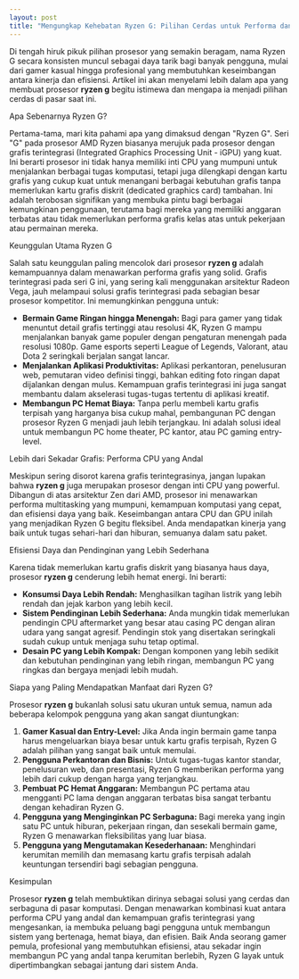 ```yaml
---
layout: post
title: "Mengungkap Kehebatan Ryzen G: Pilihan Cerdas untuk Performa dan Efisiensi"
---
```


Di tengah hiruk pikuk pilihan prosesor yang semakin beragam, nama Ryzen G secara konsisten muncul sebagai daya tarik bagi banyak pengguna, mulai dari gamer kasual hingga profesional yang membutuhkan keseimbangan antara kinerja dan efisiensi. Artikel ini akan menyelami lebih dalam apa yang membuat prosesor **ryzen g** begitu istimewa dan mengapa ia menjadi pilihan cerdas di pasar saat ini.

Apa Sebenarnya Ryzen G?

Pertama-tama, mari kita pahami apa yang dimaksud dengan "Ryzen G". Seri "G" pada prosesor AMD Ryzen biasanya merujuk pada prosesor dengan grafis terintegrasi (Integrated Graphics Processing Unit - iGPU) yang kuat. Ini berarti prosesor ini tidak hanya memiliki inti CPU yang mumpuni untuk menjalankan berbagai tugas komputasi, tetapi juga dilengkapi dengan kartu grafis yang cukup kuat untuk menangani berbagai kebutuhan grafis tanpa memerlukan kartu grafis diskrit (dedicated graphics card) tambahan. Ini adalah terobosan signifikan yang membuka pintu bagi berbagai kemungkinan penggunaan, terutama bagi mereka yang memiliki anggaran terbatas atau tidak memerlukan performa grafis kelas atas untuk pekerjaan atau permainan mereka.

Keunggulan Utama Ryzen G

Salah satu keunggulan paling mencolok dari prosesor **ryzen g** adalah kemampuannya dalam menawarkan performa grafis yang solid. Grafis terintegrasi pada seri G ini, yang sering kali menggunakan arsitektur Radeon Vega, jauh melampaui solusi grafis terintegrasi pada sebagian besar prosesor kompetitor. Ini memungkinkan pengguna untuk:

*   **Bermain Game Ringan hingga Menengah:** Bagi para gamer yang tidak menuntut detail grafis tertinggi atau resolusi 4K, Ryzen G mampu menjalankan banyak game populer dengan pengaturan menengah pada resolusi 1080p. Game esports seperti League of Legends, Valorant, atau Dota 2 seringkali berjalan sangat lancar.
*   **Menjalankan Aplikasi Produktivitas:** Aplikasi perkantoran, penelusuran web, pemutaran video definisi tinggi, bahkan editing foto ringan dapat dijalankan dengan mulus. Kemampuan grafis terintegrasi ini juga sangat membantu dalam akselerasi tugas-tugas tertentu di aplikasi kreatif.
*   **Membangun PC Hemat Biaya:** Tanpa perlu membeli kartu grafis terpisah yang harganya bisa cukup mahal, pembangunan PC dengan prosesor Ryzen G menjadi jauh lebih terjangkau. Ini adalah solusi ideal untuk membangun PC home theater, PC kantor, atau PC gaming entry-level.

Lebih dari Sekadar Grafis: Performa CPU yang Andal

Meskipun sering disorot karena grafis terintegrasinya, jangan lupakan bahwa **ryzen g** juga merupakan prosesor dengan inti CPU yang powerful. Dibangun di atas arsitektur Zen dari AMD, prosesor ini menawarkan performa multitasking yang mumpuni, kemampuan komputasi yang cepat, dan efisiensi daya yang baik. Keseimbangan antara CPU dan GPU inilah yang menjadikan Ryzen G begitu fleksibel. Anda mendapatkan kinerja yang baik untuk tugas sehari-hari dan hiburan, semuanya dalam satu paket.

Efisiensi Daya dan Pendinginan yang Lebih Sederhana

Karena tidak memerlukan kartu grafis diskrit yang biasanya haus daya, prosesor **ryzen g** cenderung lebih hemat energi. Ini berarti:

*   **Konsumsi Daya Lebih Rendah:** Menghasilkan tagihan listrik yang lebih rendah dan jejak karbon yang lebih kecil.
*   **Sistem Pendinginan Lebih Sederhana:** Anda mungkin tidak memerlukan pendingin CPU aftermarket yang besar atau casing PC dengan aliran udara yang sangat agresif. Pendingin stok yang disertakan seringkali sudah cukup untuk menjaga suhu tetap optimal.
*   **Desain PC yang Lebih Kompak:** Dengan komponen yang lebih sedikit dan kebutuhan pendinginan yang lebih ringan, membangun PC yang ringkas dan bergaya menjadi lebih mudah.

Siapa yang Paling Mendapatkan Manfaat dari Ryzen G?

Prosesor **ryzen g** bukanlah solusi satu ukuran untuk semua, namun ada beberapa kelompok pengguna yang akan sangat diuntungkan:

1.  **Gamer Kasual dan Entry-Level:** Jika Anda ingin bermain game tanpa harus mengeluarkan biaya besar untuk kartu grafis terpisah, Ryzen G adalah pilihan yang sangat baik untuk memulai.
2.  **Pengguna Perkantoran dan Bisnis:** Untuk tugas-tugas kantor standar, penelusuran web, dan presentasi, Ryzen G memberikan performa yang lebih dari cukup dengan harga yang terjangkau.
3.  **Pembuat PC Hemat Anggaran:** Membangun PC pertama atau mengganti PC lama dengan anggaran terbatas bisa sangat terbantu dengan kehadiran Ryzen G.
4.  **Pengguna yang Menginginkan PC Serbaguna:** Bagi mereka yang ingin satu PC untuk hiburan, pekerjaan ringan, dan sesekali bermain game, Ryzen G menawarkan fleksibilitas yang luar biasa.
5.  **Pengguna yang Mengutamakan Kesederhanaan:** Menghindari kerumitan memilih dan memasang kartu grafis terpisah adalah keuntungan tersendiri bagi sebagian pengguna.

Kesimpulan

Prosesor **ryzen g** telah membuktikan dirinya sebagai solusi yang cerdas dan serbaguna di pasar komputasi. Dengan menawarkan kombinasi kuat antara performa CPU yang andal dan kemampuan grafis terintegrasi yang mengesankan, ia membuka peluang bagi pengguna untuk membangun sistem yang bertenaga, hemat biaya, dan efisien. Baik Anda seorang gamer pemula, profesional yang membutuhkan efisiensi, atau sekadar ingin membangun PC yang andal tanpa kerumitan berlebih, Ryzen G layak untuk dipertimbangkan sebagai jantung dari sistem Anda.
